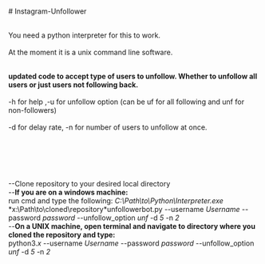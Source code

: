 <br># Instagram-Unfollower</br>

<br>You need a python interpreter for this to work.</br>
<br>At the moment it is a unix command line software.</br>

<br>**updated code to accept type of users to unfollow. Whether to unfollow all users or just users not following back.**</br>
<br>-h for help ,-u for unfollow option (can be uf for all following and unf for non-followers)</br> 
<br>-d for delay rate, -n for number of users to unfollow at once.</br>


<br></br>
<br></br>

--Clone repository to your desired local directory
<br>--**If you are on a windows machine:**</br> run cmd and type the following: *C:\Path\to\Python\Interpreter.exe* *x:\Path\to\cloned\repository\*unfollowerbot.py  --username *Username* --password *password* --unfollow_option *unf* -d *5* -n *2*
<br>
--**On a UNIX machine, open terminal and navigate to directory where you cloned the repository and type:**<br> python3.*x* --username *Username* --password *password* --unfollow_option *unf* -d *5* -n *2*</br>



